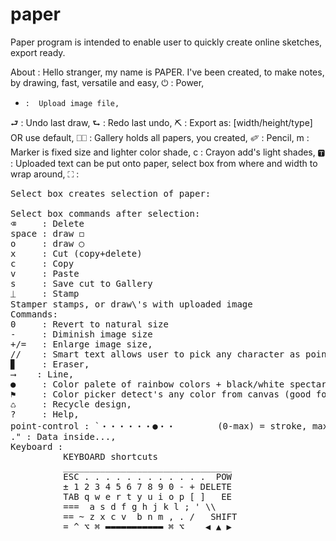 # paper
Paper program is intended to enable user to quickly create online sketches, export ready. 

  About :  Hello stranger, my name is PAPER. I've been created, to make notes, by drawing, fast, versatile and easy,
  ⏻     :  Power,
  +     :  Upload image file,
  ⮐    :  Undo last draw,
  ⮑    :  Redo last undo,
  ⛏     :  Export as: [width/height/type] OR use default,
  ⎕⎕    :  Gallery holds all papers, you created,
  ✐     :  Pencil,
  m     :  Marker is fixed size and lighter color shade,
  c     :  Crayon add's light shades,
  🆃    :  Uploaded text can be put onto paper, select box from where and width to wrap around,
  ⛶     :  
<pre>
Select box creates selection of paper:

Select box commands after selection:
⌫     : Delete
space : draw <span class='large'>◻︎</span>
o     : draw <span class='large'>◯</span>
x     : Cut (copy+delete)
c     : Copy
v     : Paste
s     : Save cut to Gallery
⏊     : Stamp 
Stamper stamps, or draw\'s with uploaded image
Commands:
0     : Revert to natural size
-     : Diminish image size
+/=   : Enlarge image size,
//    : Smart text allows user to pick any character as pointer in draw,
▊     : Eraser,
⟶    : Line,
●     : Color palete of rainbow colors + black/white spectar,
⚑     : Color picker detect's any color from canvas (good for uploaded image color detecting),
♺     : Recycle design,
?     : Help,
point-control : `・・・・・・<span class="large">●</span>・・        (0-max) = stroke, max = fill shape`,
<span style='color:var(--bluish)'>.</span>" : Data inside...,
Keyboard : 
          KEYBOARD shortcuts
          ________________________________
          ESC . . . . . . . . . . . .  POW
          ± 1 2 3 4 5 6 7 8 9 <span class="bitno">0 - + DELETE</span>
          TAB q w e r t y u i <span class="bitno">o</span> p [ ]   EE
          ===  a <span class="bitno">s</span> d f g h j k l ; ' \\
          == ~ z <span class="bitno">x c v </span> b n m , . /   SHIFT
          = ^ ⌥ ⌘ <span class="bitno">▬▬▬▬▬▬▬▬▬▬▬</span> ⌘ ⌥    ◀︎ ▲ ▶︎
</pre>
